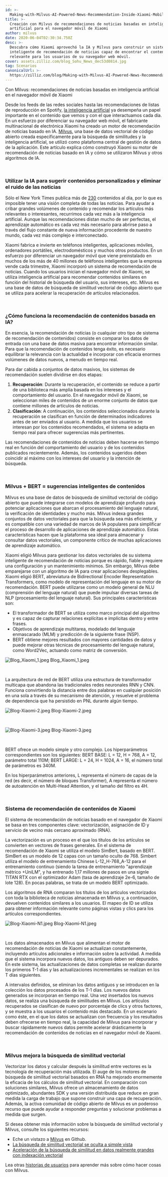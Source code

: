 ```yaml
---
id: >-
  Making-with-Milvus-AI-Powered-News-Recommendation-Inside-Xiaomi-Mobile-Browser.md
title: >-
  Creación con Milvus de recomendaciones de noticias basadas en inteligencia
  artificial para el navegador móvil de Xiaomi
author: milvus
date: 2020-06-04T02:30:34.750Z
desc: >-
  Descubra cómo Xiaomi aprovechó la IA y Milvus para construir un sistema
  inteligente de recomendación de noticias capaz de encontrar el contenido más
  relevante para los usuarios de su navegador web móvil.
cover: assets.zilliz.com/blog_Sohu_News_dec53d0814.jpg
tag: Scenarios
canonicalUrl: >-
  https://zilliz.com/blog/Making-with-Milvus-AI-Powered-News-Recommendation-Inside-Xiaomi-Mobile-Browser
---
```

<custom-h1>Con Milvus: recomendaciones de noticias basadas en inteligencia artificial en el navegador móvil de Xiaomi</custom-h1><p>Desde los feeds de las redes sociales hasta las recomendaciones de listas de reproducción en Spotify, <a href="https://zilliz.com/blog/Vector-Similarity-Search-Hides-in-Plain-View">la inteligencia artificial</a> ya desempeña un papel importante en el contenido que vemos y con el que interactuamos cada día. En un esfuerzo por diferenciar su navegador web móvil, el fabricante multinacional de electrónica Xiaomi ha creado un motor de recomendación de noticias basado en IA. <a href="https://milvus.io/">Milvus</a>, una base de datos vectorial de código abierto creada específicamente para la búsqueda de similitudes y la inteligencia artificial, se utilizó como plataforma central de gestión de datos de la aplicación. Este artículo explica cómo construyó Xiaomi su motor de recomendación de noticias basado en IA y cómo se utilizaron Milvus y otros algoritmos de IA.</p>
<p><br/></p>
<h3 id="Using-AI-to-suggest-personalized-content-and-cut-through-news-noise" class="common-anchor-header">Utilizar la IA para sugerir contenidos personalizados y eliminar el ruido de las noticias</h3><p>Sólo el New York Times publica más de <a href="https://www.theatlantic.com/technology/archive/2016/05/how-many-stories-do-newspapers-publish-per-day/483845/">230</a> contenidos al día, por lo que es imposible tener una visión completa de todas las noticias. Para ayudar a cribar grandes volúmenes de contenido y recomendar los artículos más relevantes o interesantes, recurrimos cada vez más a la inteligencia artificial. Aunque las recomendaciones distan mucho de ser perfectas, el aprendizaje automático es cada vez más necesario para abrirse paso a través del flujo constante de nueva información procedente de nuestro mundo, cada vez más complejo e interconectado.</p>
<p>Xiaomi fabrica e invierte en teléfonos inteligentes, aplicaciones móviles, ordenadores portátiles, electrodomésticos y muchos otros productos. En un esfuerzo por diferenciar un navegador móvil que viene preinstalado en muchos de los más de 40 millones de teléfonos inteligentes que la empresa vende cada trimestre, Xiaomi incorporó un sistema de recomendación de noticias. Cuando los usuarios inician el navegador móvil de Xiaomi, se utiliza inteligencia artificial para recomendar contenidos similares en función del historial de búsqueda del usuario, sus intereses, etc. Milvus es una base de datos de búsqueda de similitud vectorial de código abierto que se utiliza para acelerar la recuperación de artículos relacionados.</p>
<p><br/></p>
<h3 id="How-does-AI-powered-content-recommendation-work" class="common-anchor-header">¿Cómo funciona la recomendación de contenidos basada en IA?</h3><p>En esencia, la recomendación de noticias (o cualquier otro tipo de sistema de recomendación de contenidos) consiste en comparar los datos de entrada con una base de datos masiva para encontrar información similar. Para que la recomendación de contenidos tenga éxito, es necesario equilibrar la relevancia con la actualidad e incorporar con eficacia enormes volúmenes de datos nuevos, a menudo en tiempo real.</p>
<p>Para dar cabida a conjuntos de datos masivos, los sistemas de recomendación suelen dividirse en dos etapas:</p>
<ol>
<li><strong>Recuperación</strong>: Durante la recuperación, el contenido se reduce a partir de una biblioteca más amplia basada en los intereses y el comportamiento del usuario. En el navegador móvil de Xiaomi, se seleccionan miles de contenidos de un enorme conjunto de datos que contiene millones de artículos de noticias.</li>
<li><strong>Clasificación</strong>: A continuación, los contenidos seleccionados durante la recuperación se clasifican en función de determinados indicadores antes de ser enviados al usuario. A medida que los usuarios se interesan por los contenidos recomendados, el sistema se adapta en tiempo real para ofrecer sugerencias más pertinentes.</li>
</ol>
<p>Las recomendaciones de contenidos de noticias deben hacerse en tiempo real en función del comportamiento del usuario y de los contenidos publicados recientemente. Además, los contenidos sugeridos deben coincidir al máximo con los intereses del usuario y la intención de búsqueda.</p>
<p><br/></p>
<h3 id="Milvus-+-BERT--intelligent-content-suggestions" class="common-anchor-header">Milvus + BERT = sugerencias inteligentes de contenidos</h3><p>Milvus es una base de datos de búsqueda de similitud vectorial de código abierto que puede integrarse con modelos de aprendizaje profundo para potenciar aplicaciones que abarcan el procesamiento del lenguaje natural, la verificación de identidades y mucho más. Milvus indexa grandes conjuntos de datos vectoriales para que la búsqueda sea más eficiente, y es compatible con una variedad de marcos de IA populares para simplificar el proceso de desarrollo de aplicaciones de aprendizaje automático. Estas características hacen que la plataforma sea ideal para almacenar y consultar datos vectoriales, un componente crítico de muchas aplicaciones de aprendizaje automático.</p>
<p>Xiaomi eligió Milvus para gestionar los datos vectoriales de su sistema inteligente de recomendación de noticias porque es rápido, fiable y requiere una configuración y un mantenimiento mínimos. Sin embargo, Milvus debe emparejarse con un algoritmo de IA para crear aplicaciones desplegables. Xiaomi eligió BERT, abreviatura de Bidirectional Encoder Representation Transformers, como modelo de representación del lenguaje en su motor de recomendación. BERT puede utilizarse como un modelo general de NLU (comprensión del lenguaje natural) que puede impulsar diversas tareas de NLP (procesamiento del lenguaje natural). Sus principales características son:</p>
<ul>
<li>El transformador de BERT se utiliza como marco principal del algoritmo y es capaz de capturar relaciones explícitas e implícitas dentro y entre frases.</li>
<li>Objetivos de aprendizaje multitarea, modelado del lenguaje enmascarado (MLM) y predicción de la siguiente frase (NSP).</li>
<li>BERT obtiene mejores resultados con mayores cantidades de datos y puede mejorar otras técnicas de procesamiento del lenguaje natural, como Word2Vec, actuando como matriz de conversión.</li>
</ul>
<p>
  
   <span class="img-wrapper"> <img translate="no" src="https://assets.zilliz.com/Blog_Xiaomi_1_6301344312.jpeg" alt="Blog_Xiaomi_1.jpeg" class="doc-image" id="blog_xiaomi_1.jpeg" />
   </span> <span class="img-wrapper"> <span>Blog_Xiaomi_1.jpeg</span> </span></p>
<p><br/></p>
<p>La arquitectura de red de BERT utiliza una estructura de transformador multicapa que abandona las tradicionales redes neuronales RNN y CNN. Funciona convirtiendo la distancia entre dos palabras en cualquier posición en una sola a través de su mecanismo de atención, y resuelve el problema de dependencia que ha persistido en PNL durante algún tiempo.</p>
<p>
  
   <span class="img-wrapper"> <img translate="no" src="https://assets.zilliz.com/Blog_Xiaomi_2_fe5cf2e401.jpeg" alt="Blog-Xiaomi-2.jpeg" class="doc-image" id="blog-xiaomi-2.jpeg" />
   </span> <span class="img-wrapper"> <span>Blog-Xiaomi-2.jpeg</span> </span></p>
<p><br/></p>
<p>
  
   <span class="img-wrapper"> <img translate="no" src="https://assets.zilliz.com/Blog_Xiaomi_3_5d10b51440.jpeg" alt="Blog-Xiaomi-3.jpeg" class="doc-image" id="blog-xiaomi-3.jpeg" />
   </span> <span class="img-wrapper"> <span>Blog-Xiaomi-3.jpeg</span> </span></p>
<p><br/></p>
<p>BERT ofrece un modelo simple y otro complejo. Los hiperparámetros correspondientes son los siguientes: BERT BASE: L = 12, H = 768, A = 12, parámetro total 110M; BERT LARGE: L = 24, H = 1024, A = 16, el número total de parámetros es 340M.</p>
<p>En los hiperparámetros anteriores, L representa el número de capas de la red (es decir, el número de bloques Transformer), A representa el número de autoatención en Multi-Head Attention, y el tamaño del filtro es 4H.</p>
<p><br/></p>
<h3 id="Xiaomi’s-content-recommendation-system" class="common-anchor-header">Sistema de recomendación de contenidos de Xiaomi</h3><p>El sistema de recomendación de noticias basado en el navegador de Xiaomi se basa en tres componentes clave: vectorización, asignación de ID y servicio de vecino más cercano aproximado (RNA).</p>
<p>La vectorización es un proceso en el que los títulos de los artículos se convierten en vectores de frases generales. En el sistema de recomendación de Xiaomi se utiliza el modelo SimBert, basado en BERT. SimBert es un modelo de 12 capas con un tamaño oculto de 768. Simbert utiliza el modelo de entrenamiento Chinese L-12_H-768_A-12 para el entrenamiento continuo (siendo la tarea de entrenamiento "aprendizaje métrico +UniLM", y ha entrenado 1,17 millones de pasos en una signle TITAN RTX con el optimizador Adam (tasa de aprendizaje 2e-6, tamaño de lote 128). En pocas palabras, se trata de un modelo BERT optimizado.</p>
<p>Los algoritmos de RNA comparan los títulos de los artículos vectorizados con toda la biblioteca de noticias almacenada en Milvus y, a continuación, devuelven contenidos similares a los usuarios. El mapeo de ID se utiliza para obtener información relevante como páginas vistas y clics para los artículos correspondientes.</p>
<p>
  
   <span class="img-wrapper"> <img translate="no" src="https://assets.zilliz.com/Blog_Xiaomi_N1_f4749b3131.jpeg" alt="Blog-Xiaomi-N1.jpeg" class="doc-image" id="blog-xiaomi-n1.jpeg" />
   </span> <span class="img-wrapper"> <span>Blog-Xiaomi-N1.jpeg</span> </span></p>
<p><br/></p>
<p>Los datos almacenados en Milvus que alimentan el motor de recomendación de noticias de Xiaomi se actualizan constantemente, incluyendo artículos adicionales e información sobre la actividad. A medida que el sistema incorpora nuevos datos, los antiguos deben ser depurados. En este sistema, las actualizaciones de datos completas se realizan durante los primeros T-1 días y las actualizaciones incrementales se realizan en los T días siguientes.</p>
<p>A intervalos definidos, se eliminan los datos antiguos y se introducen en la colección los datos procesados de los T-1 días. Los nuevos datos generados se incorporan en tiempo real. Una vez insertados los nuevos datos, se realiza una búsqueda de similitudes en Milvus. Los artículos recuperados se clasifican de nuevo por porcentaje de clics y otros factores, y se muestra a los usuarios el contenido más destacado. En un escenario como éste, en el que los datos se actualizan con frecuencia y los resultados deben ofrecerse en tiempo real, la capacidad de Milvus para incorporar y buscar rápidamente nuevos datos permite acelerar drásticamente la recomendación de contenidos de noticias en el navegador móvil de Xiaomi.</p>
<p><br/></p>
<h3 id="Milvus-makes-vector-similarity-search-better" class="common-anchor-header">Milvus mejora la búsqueda de similitud vectorial</h3><p>Vectorizar los datos y calcular después la similitud entre vectores es la tecnología de recuperación más utilizada. El auge de los motores de búsqueda de similitud vectorial basados en RNA ha mejorado enormemente la eficacia de los cálculos de similitud vectorial. En comparación con soluciones similares, Milvus ofrece un almacenamiento de datos optimizado, abundantes SDK y una versión distribuida que reduce en gran medida la carga de trabajo que supone construir una capa de recuperación. Además, la activa comunidad de código abierto de Milvus es un poderoso recurso que puede ayudar a responder preguntas y solucionar problemas a medida que surgen.</p>
<p>Si desea obtener más información sobre la búsqueda de similitud vectorial y Milvus, consulte los siguientes recursos:</p>
<ul>
<li>Eche un vistazo a <a href="https://github.com/milvus-io/milvus">Milvus</a> en Github.</li>
<li><a href="https://zilliz.com/blog/Vector-Similarity-Search-Hides-in-Plain-View">La búsqueda de similitud vectorial se oculta a simple vista</a></li>
<li><a href="https://zilliz.com/blog/Accelerating-Similarity-Search-on-Really-Big-Data-with-Vector-Indexing">Aceleración de la búsqueda de similitud en datos realmente grandes con indexación vectorial</a></li>
</ul>
<p>Lea otras <a href="https://zilliz.com/user-stories">historias de usuarios</a> para aprender más sobre cómo hacer cosas con Milvus.</p>
